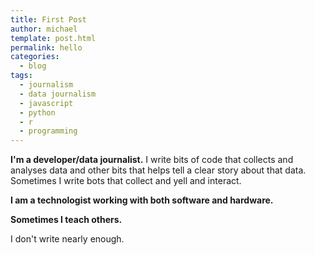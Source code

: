 ```yaml
---
title: First Post
author: michael
template: post.html
permalink: hello
categories:
  - blog
tags:
  - journalism
  - data journalism
  - javascript
  - python
  - r
  - programming
---
```



**I'm a developer/data journalist.**
I write bits of code that collects and analyses data and other bits that helps tell a clear story about that data. Sometimes I write bots that collect and yell and interact.

**I am a technologist working with both software and hardware.**

**Sometimes I teach others.** 

I don't write nearly enough.

 

